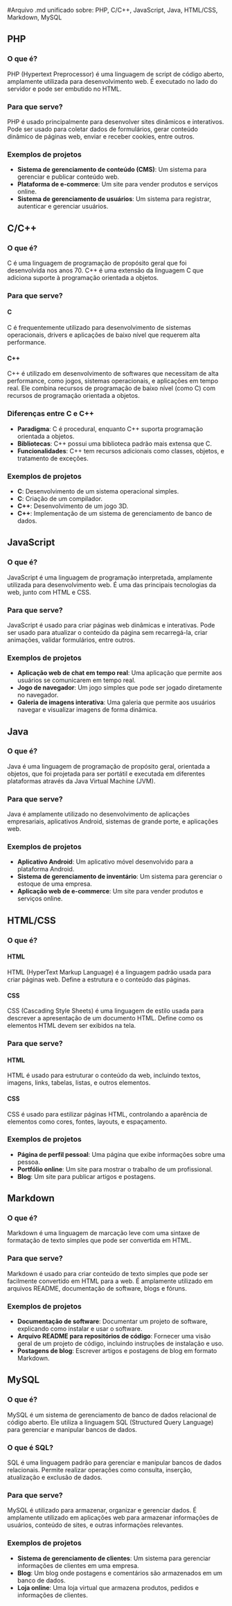 #Arquivo .md unificado sobre: PHP, C/C++, JavaScript, Java, HTML/CSS, Markdown, MySQL

## PHP

### O que é?
PHP (Hypertext Preprocessor) é uma linguagem de script de código aberto, amplamente utilizada para desenvolvimento web. É executado no lado do servidor e pode ser embutido no HTML.

### Para que serve?
PHP é usado principalmente para desenvolver sites dinâmicos e interativos. Pode ser usado para coletar dados de formulários, gerar conteúdo dinâmico de páginas web, enviar e receber cookies, entre outros.

### Exemplos de projetos
- **Sistema de gerenciamento de conteúdo (CMS)**: Um sistema para gerenciar e publicar conteúdo web.
- **Plataforma de e-commerce**: Um site para vender produtos e serviços online.
- **Sistema de gerenciamento de usuários**: Um sistema para registrar, autenticar e gerenciar usuários.

## C/C++

### O que é?
C é uma linguagem de programação de propósito geral que foi desenvolvida nos anos 70. C++ é uma extensão da linguagem C que adiciona suporte à programação orientada a objetos.

### Para que serve?
#### C
C é frequentemente utilizado para desenvolvimento de sistemas operacionais, drivers e aplicações de baixo nível que requerem alta performance.

#### C++
C++ é utilizado em desenvolvimento de softwares que necessitam de alta performance, como jogos, sistemas operacionais, e aplicações em tempo real. Ele combina recursos de programação de baixo nível (como C) com recursos de programação orientada a objetos.

### Diferenças entre C e C++
- **Paradigma**: C é procedural, enquanto C++ suporta programação orientada a objetos.
- **Bibliotecas**: C++ possui uma biblioteca padrão mais extensa que C.
- **Funcionalidades**: C++ tem recursos adicionais como classes, objetos, e tratamento de exceções.

### Exemplos de projetos
- **C**: Desenvolvimento de um sistema operacional simples.
- **C**: Criação de um compilador.
- **C++**: Desenvolvimento de um jogo 3D.
- **C++**: Implementação de um sistema de gerenciamento de banco de dados.

## JavaScript

### O que é?
JavaScript é uma linguagem de programação interpretada, amplamente utilizada para desenvolvimento web. É uma das principais tecnologias da web, junto com HTML e CSS.

### Para que serve?
JavaScript é usado para criar páginas web dinâmicas e interativas. Pode ser usado para atualizar o conteúdo da página sem recarregá-la, criar animações, validar formulários, entre outros.

### Exemplos de projetos
- **Aplicação web de chat em tempo real**: Uma aplicação que permite aos usuários se comunicarem em tempo real.
- **Jogo de navegador**: Um jogo simples que pode ser jogado diretamente no navegador.
- **Galeria de imagens interativa**: Uma galeria que permite aos usuários navegar e visualizar imagens de forma dinâmica.

## Java

### O que é?
Java é uma linguagem de programação de propósito geral, orientada a objetos, que foi projetada para ser portátil e executada em diferentes plataformas através da Java Virtual Machine (JVM).

### Para que serve?
Java é amplamente utilizado no desenvolvimento de aplicações empresariais, aplicativos Android, sistemas de grande porte, e aplicações web.

### Exemplos de projetos
- **Aplicativo Android**: Um aplicativo móvel desenvolvido para a plataforma Android.
- **Sistema de gerenciamento de inventário**: Um sistema para gerenciar o estoque de uma empresa.
- **Aplicação web de e-commerce**: Um site para vender produtos e serviços online.

## HTML/CSS

### O que é?
#### HTML
HTML (HyperText Markup Language) é a linguagem padrão usada para criar páginas web. Define a estrutura e o conteúdo das páginas.

#### CSS
CSS (Cascading Style Sheets) é uma linguagem de estilo usada para descrever a apresentação de um documento HTML. Define como os elementos HTML devem ser exibidos na tela.

### Para que serve?
#### HTML
HTML é usado para estruturar o conteúdo da web, incluindo textos, imagens, links, tabelas, listas, e outros elementos.

#### CSS
CSS é usado para estilizar páginas HTML, controlando a aparência de elementos como cores, fontes, layouts, e espaçamento.

### Exemplos de projetos
- **Página de perfil pessoal**: Uma página que exibe informações sobre uma pessoa.
- **Portfólio online**: Um site para mostrar o trabalho de um profissional.
- **Blog**: Um site para publicar artigos e postagens.

## Markdown

### O que é?
Markdown é uma linguagem de marcação leve com uma sintaxe de formatação de texto simples que pode ser convertida em HTML.

### Para que serve?
Markdown é usado para criar conteúdo de texto simples que pode ser facilmente convertido em HTML para a web. É amplamente utilizado em arquivos README, documentação de software, blogs e fóruns.

### Exemplos de projetos
- **Documentação de software**: Documentar um projeto de software, explicando como instalar e usar o software.
- **Arquivo README para repositórios de código**: Fornecer uma visão geral de um projeto de código, incluindo instruções de instalação e uso.
- **Postagens de blog**: Escrever artigos e postagens de blog em formato Markdown.

## MySQL

### O que é?
MySQL é um sistema de gerenciamento de banco de dados relacional de código aberto. Ele utiliza a linguagem SQL (Structured Query Language) para gerenciar e manipular bancos de dados.

### O que é SQL?
SQL é uma linguagem padrão para gerenciar e manipular bancos de dados relacionais. Permite realizar operações como consulta, inserção, atualização e exclusão de dados.

### Para que serve?
MySQL é utilizado para armazenar, organizar e gerenciar dados. É amplamente utilizado em aplicações web para armazenar informações de usuários, conteúdo de sites, e outras informações relevantes.

### Exemplos de projetos
- **Sistema de gerenciamento de clientes**: Um sistema para gerenciar informações de clientes em uma empresa.
- **Blog**: Um blog onde postagens e comentários são armazenados em um banco de dados.
- **Loja online**: Uma loja virtual que armazena produtos, pedidos e informações de clientes.
